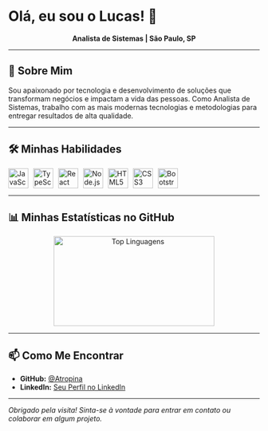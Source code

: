 # Olá, eu sou o Lucas! 👋

<div align="center">
  <strong>Analista de Sistemas | São Paulo, SP</strong>
</div>

---

## 🚀 Sobre Mim

Sou apaixonado por tecnologia e desenvolvimento de soluções que transformam negócios e impactam a vida das pessoas. Como Analista de Sistemas, trabalho com as mais modernas tecnologias e metodologias para entregar resultados de alta qualidade.

---

## 🛠️ Minhas Habilidades

<div style="display: flex; align-items: center; gap: 10px; flex-wrap: wrap;">
  <img height="40" src="https://cdn.jsdelivr.net/gh/devicons/devicon/icons/javascript/javascript-original.svg" alt="JavaScript" title="JavaScript" />
  <img height="40" src="https://cdn.jsdelivr.net/gh/devicons/devicon/icons/typescript/typescript-original.svg" alt="TypeScript" title="TypeScript" />
  <img height="40" src="https://cdn.jsdelivr.net/gh/devicons/devicon/icons/react/react-original.svg" alt="React" title="React" />
  <img height="40" src="https://cdn.jsdelivr.net/gh/devicons/devicon/icons/nodejs/nodejs-original.svg" alt="Node.js" title="Node.js" />
  <img height="40" src="https://cdn.jsdelivr.net/gh/devicons/devicon/icons/html5/html5-original.svg" alt="HTML5" title="HTML5" />
  <img height="40" src="https://cdn.jsdelivr.net/gh/devicons/devicon/icons/css3/css3-original.svg" alt="CSS3" title="CSS3" />
  <img height="40" src="https://cdn.jsdelivr.net/gh/devicons/devicon/icons/bootstrap/bootstrap-original.svg" alt="Bootstrap" title="Bootstrap" />
</div>

---

## 📊 Minhas Estatísticas no GitHub

<div align="center">
  <a href="https://github.com/Atropina">
    <img height="180em" width="80%" src="https://github-readme-stats.vercel.app/api/top-langs/?username=Atropina&layout=compact&langs_count=7&theme=omni" alt="Top Linguagens"/>
  </a>
</div>

---

## 📫 Como Me Encontrar

- **GitHub:** [@Atropina](https://github.com/Atropina)
- **LinkedIn:** [Seu Perfil no LinkedIn](#) <!-- Substitua pelo link do seu perfil, se desejar -->

---

*Obrigado pela visita! Sinta-se à vontade para entrar em contato ou colaborar em algum projeto.*
